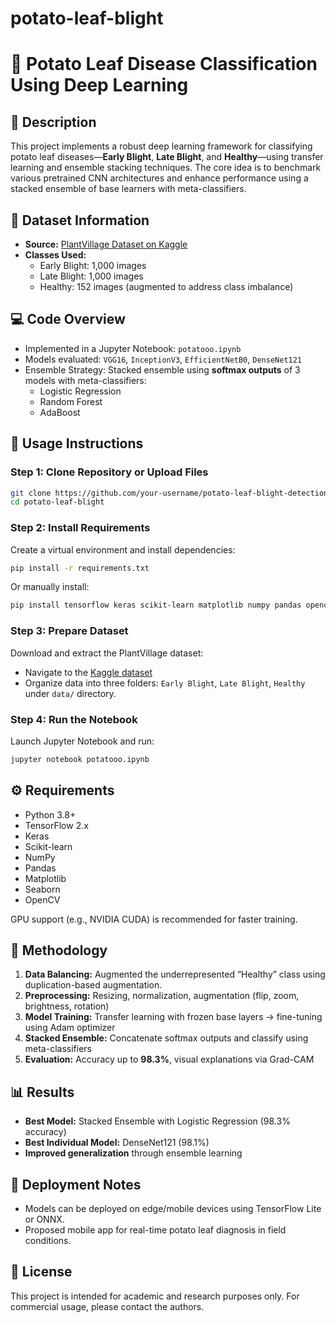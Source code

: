 # potato-leaf-blight

# 🍃 Potato Leaf Disease Classification Using Deep Learning

## 📝 Description

This project implements a robust deep learning framework for classifying potato leaf diseases—**Early Blight**, **Late Blight**, and **Healthy**—using transfer learning and ensemble stacking techniques. The core idea is to benchmark various pretrained CNN architectures and enhance performance using a stacked ensemble of base learners with meta-classifiers.

## 📁 Dataset Information

- **Source:** [PlantVillage Dataset on Kaggle](https://www.kaggle.com/datasets/emmarex/plantdisease)
- **Classes Used:**
  - Early Blight: 1,000 images
  - Late Blight: 1,000 images
  - Healthy: 152 images (augmented to address class imbalance)

## 💻 Code Overview

- Implemented in a Jupyter Notebook: `potatooo.ipynb`
- Models evaluated: `VGG16`, `InceptionV3`, `EfficientNetB0`, `DenseNet121`
- Ensemble Strategy: Stacked ensemble using **softmax outputs** of 3 models with meta-classifiers:
  - Logistic Regression
  - Random Forest
  - AdaBoost

## 🧪 Usage Instructions

### Step 1: Clone Repository or Upload Files
```bash
git clone https://github.com/your-username/potato-leaf-blight-detection.git](https://github.com/arunkumardubey/potato-leaf-blight
cd potato-leaf-blight
```

### Step 2: Install Requirements
Create a virtual environment and install dependencies:
```bash
pip install -r requirements.txt
```

Or manually install:
```bash
pip install tensorflow keras scikit-learn matplotlib numpy pandas opencv-python seaborn
```

### Step 3: Prepare Dataset
Download and extract the PlantVillage dataset:
- Navigate to the [Kaggle dataset](https://www.kaggle.com/datasets/emmarex/plantdisease)
- Organize data into three folders: `Early Blight`, `Late Blight`, `Healthy` under `data/` directory.

### Step 4: Run the Notebook
Launch Jupyter Notebook and run:
```bash
jupyter notebook potatooo.ipynb
```

## ⚙️ Requirements

- Python 3.8+
- TensorFlow 2.x
- Keras
- Scikit-learn
- NumPy
- Pandas
- Matplotlib
- Seaborn
- OpenCV

GPU support (e.g., NVIDIA CUDA) is recommended for faster training.

## 🧠 Methodology

1. **Data Balancing:** Augmented the underrepresented “Healthy” class using duplication-based augmentation.
2. **Preprocessing:** Resizing, normalization, augmentation (flip, zoom, brightness, rotation)
3. **Model Training:** Transfer learning with frozen base layers → fine-tuning using Adam optimizer
4. **Stacked Ensemble:** Concatenate softmax outputs and classify using meta-classifiers
5. **Evaluation:** Accuracy up to **98.3%**, visual explanations via Grad-CAM

## 📊 Results

- **Best Model:** Stacked Ensemble with Logistic Regression (98.3% accuracy)
- **Best Individual Model:** DenseNet121 (98.1%)
- **Improved generalization** through ensemble learning

## 📲 Deployment Notes

- Models can be deployed on edge/mobile devices using TensorFlow Lite or ONNX.
- Proposed mobile app for real-time potato leaf diagnosis in field conditions.


## 📄 License

This project is intended for academic and research purposes only. For commercial usage, please contact the authors.


